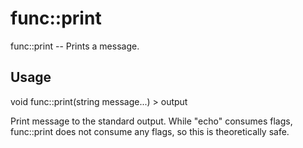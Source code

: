 # func::print
func::print -- Prints a message.

## Usage
  void func::print(string message...) > output

Print message to the standard output.  While "echo" consumes flags,
func::print does not consume any flags, so this is theoretically safe.
